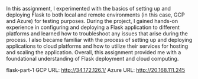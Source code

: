 In this assignment, I experimented with the basics of setting up and deploying Flask to both local and remote environments (in this case, GCP and Azure) for testing purposes. During the project, I gained hands-on experience in configuring and deploying a Flask application to different platforms and learned how to troubleshoot any issues that arise during the process. I also became familiar with the process of setting up and deploying applications to cloud platforms and how to utilize their services for hosting and scaling the application. Overall, this assignment provided me with a foundational understanding of Flask deployment and cloud computing.




flask-part-1
GCP URL: http://34.172.126.1/
Azure URL: http://20.168.111.245
